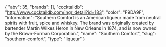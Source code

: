 {
    "abv": 35,
    "brands": [],
    "cocktaildb": "http://www.cocktaildb.com/ingr_detail?id=183",
    "color": "F9DA9F",
    "information": "Southern Comfort is an American liqueur made from neutral spirits with fruit, spice and whiskey. The brand was originally created by bartender Martin Wilkes Heron in New Orleans in 1874, and is now owned by the Brown-Forman Corporation.",
    "name": "Southern Comfort",
    "slug": "southern-comfort",
    "type": "liqueur"
}